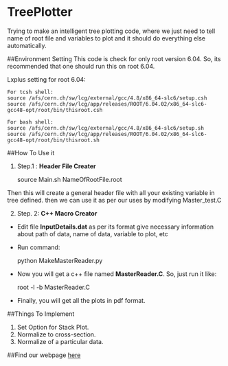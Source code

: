 # TreePlotter
Trying to make an intelligent tree plotting code, where we just need to tell name of root file and variables to plot and it should do everything else automatically.

##Environment Setting
This code is check for only root version 6.04. So, its recommended that one should run this on root 6.04.

Lxplus setting for root 6.04:

    For tcsh shell:
    source /afs/cern.ch/sw/lcg/external/gcc/4.8/x86_64-slc6/setup.csh
    source /afs/cern.ch/sw/lcg/app/releases/ROOT/6.04.02/x86_64-slc6-gcc48-opt/root/bin/thisroot.csh

    For bash shell:
    source /afs/cern.ch/sw/lcg/external/gcc/4.8/x86_64-slc6/setup.sh
    source /afs/cern.ch/sw/lcg/app/releases/ROOT/6.04.02/x86_64-slc6-gcc48-opt/root/bin/thisroot.sh

##How To Use it

1. Step.1 : **Header File Creater**

    source Main.sh NameOfRootFile.root

Then this will create a general header file with all your existing variable in tree defined. then we can use it as per our uses by modifying Master_test.C

2. Step. 2: **C++ Macro Creator**
 * Edit file **InputDetails.dat** as per its format give necessary information about path of data, name of data, variable to plot, etc
 * Run command:

    python MakeMasterReader.py

 * Now you will get a c++ file named **MasterReader.C**. So, just run it like:

    root -l -b MasterReader.C

 * Finally, you will get all the plots in pdf format.


##Things To Implement

1. Set Option for Stack Plot.
2. Normalize to cross-section.
3. Normalize of a particular data.

    
##Find our webpage [here](http://ram1123.github.io/TreePlotter/)

    
